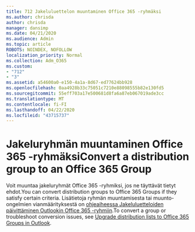 ```yaml
---
title: 712 Jakeluluettelon muuntaminen Office 365 -ryhmäksi
ms.author: chrisda
author: chrisda
manager: dansimp
ms.date: 04/21/2020
ms.audience: Admin
ms.topic: article
ROBOTS: NOINDEX, NOFOLLOW
localization_priority: Normal
ms.collection: Adm_O365
ms.custom:
- "712"
- "3"
ms.assetid: a54600a0-e150-4a1a-8d67-ed77624bb928
ms.openlocfilehash: 0aa4928b33c75051c7210e88098555b82e130fd5
ms.sourcegitcommit: 55eff703a17e500681d8fa6a87eb067019ade3cc
ms.translationtype: MT
ms.contentlocale: fi-FI
ms.lasthandoff: 04/22/2020
ms.locfileid: "43715737"
---
```

# <a name="convert-a-distribution-group-to-an-office-365-group"></a><span data-ttu-id="bc621-102">Jakeluryhmän muuntaminen Office 365 -ryhmäksi</span><span class="sxs-lookup"><span data-stu-id="bc621-102">Convert a distribution group to an Office 365 Group</span></span>

<span data-ttu-id="bc621-103">Voit muuntaa jakeluryhmät Office 365 -ryhmiksi, jos ne täyttävät tietyt ehdot.</span><span class="sxs-lookup"><span data-stu-id="bc621-103">You can convert distribution groups to Office 365 Groups if they satisfy certain criteria.</span></span> <span data-ttu-id="bc621-104">Lisätietoja ryhmän muuntamisesta tai muunto-ongelmien vianmäärityksestä on [ohjeaiheessa Jakeluluetteloiden päivittäminen Outlookin Office 365 -ryhmiin](https://docs.microsoft.com/office365/admin/manage/upgrade-distribution-lists).</span><span class="sxs-lookup"><span data-stu-id="bc621-104">To convert a group or troubleshoot conversion issues, see [Upgrade distribution lists to Office 365 Groups in Outlook](https://docs.microsoft.com/office365/admin/manage/upgrade-distribution-lists).</span></span>
